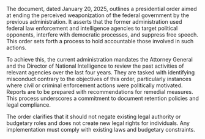 The document, dated January 20, 2025, outlines a presidential order aimed at ending the perceived weaponization of the federal government by the previous administration. It asserts that the former administration used federal law enforcement and intelligence agencies to target political opponents, interfere with democratic processes, and suppress free speech. This order sets forth a process to hold accountable those involved in such actions.

To achieve this, the current administration mandates the Attorney General and the Director of National Intelligence to review the past activities of relevant agencies over the last four years. They are tasked with identifying misconduct contrary to the objectives of this order, particularly instances where civil or criminal enforcement actions were politically motivated. Reports are to be prepared with recommendations for remedial measures. This process underscores a commitment to document retention policies and legal compliance.

The order clarifies that it should not negate existing legal authority or budgetary roles and does not create new legal rights for individuals. Any implementation must comply with existing laws and budgetary constraints.